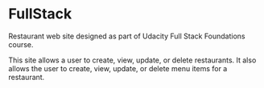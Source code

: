 # FullStack
Restaurant web site designed as part of Udacity Full Stack Foundations course.

This site allows a user to create, view, update, or delete restaurants.  It also allows the user to create, view, update, or delete menu items for a restaurant.   
